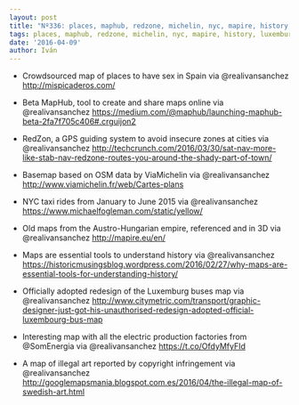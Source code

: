```yaml
---
layout: post
title: "Nº336: places, maphub, redzone, michelin, nyc, mapire, history, luxemburg, somenergia, copyright"
tags: places, maphub, redzone, michelin, nyc, mapire, history, luxemburg, somenergia, copyright
date: '2016-04-09'
author: Iván
---
```


* Crowdsourced map of places to have sex in Spain via @realivansanchez
  http://mispicaderos.com/

* Beta MapHub, tool to create and share maps online via @realivansanchez
  https://medium.com/@maphub/launching-maphub-beta-2fa7f705c406#.crguijon2

* RedZon, a GPS guiding system to avoid insecure zones at cities via @realivansanchez
  http://techcrunch.com/2016/03/30/sat-nav-more-like-stab-nav-redzone-routes-you-around-the-shady-part-of-town/

* Basemap based on OSM data by ViaMichelin via @realivansanchez
  http://www.viamichelin.fr/web/Cartes-plans

* NYC taxi rides from January to June 2015 via @realivansanchez
  https://www.michaelfogleman.com/static/yellow/

* Old maps from the Austro-Hungarian empire, referenced and in 3D via @realivansanchez
  http://mapire.eu/en/

* Maps are essential tools to understand history via @realivansanchez
  https://historicmusingsblog.wordpress.com/2016/02/27/why-maps-are-essential-tools-for-understanding-history/

* Officially adopted redesign of the Luxemburg buses map via @realivansanchez
  http://www.citymetric.com/transport/graphic-designer-just-got-his-unauthorised-redesign-adopted-official-luxembourg-bus-map

* Interesting map with all the electric production factories from @SomEnergia via @realivansanchez
  https://t.co/OfdyMfyFId

* A map of illegal art reported by copyright infringement via @realivansanchez
  http://googlemapsmania.blogspot.com.es/2016/04/the-illegal-map-of-swedish-art.html
